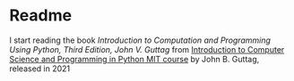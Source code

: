 # Readme

I start reading the book _Introduction to Computation and Programming Using Python, Third Edition, John V. Guttag_ from [Introduction to Computer Science and Programming in Python MIT course](https://ocw.mit.edu/courses/6-0001-introduction-to-computer-science-and-programming-in-python-fall-2016/) by John B. Guttag, released in 2021
